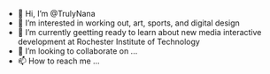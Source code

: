 - 👋 Hi, I’m @TrulyNana
- 👀 I’m interested in working out, art, sports, and digital design
- 🌱 I’m currently geetting ready to learn about new media interactive development at Rochester Institute of Technology 
- 💞️ I’m looking to collaborate on ...
- 📫 How to reach me ...

<!---
TrulyNana/TrulyNana is a ✨ special ✨ repository because its `README.md` (this file) appears on your GitHub profile.
You can click the Preview link to take a look at your changes.
--->
